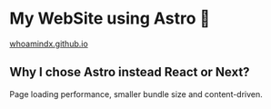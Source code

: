# My WebSite using Astro 🚀
[whoamindx.github.io](https://whoamindx.github.io/)

## Why I chose Astro instead React or Next?
Page loading performance, smaller bundle size and content-driven.